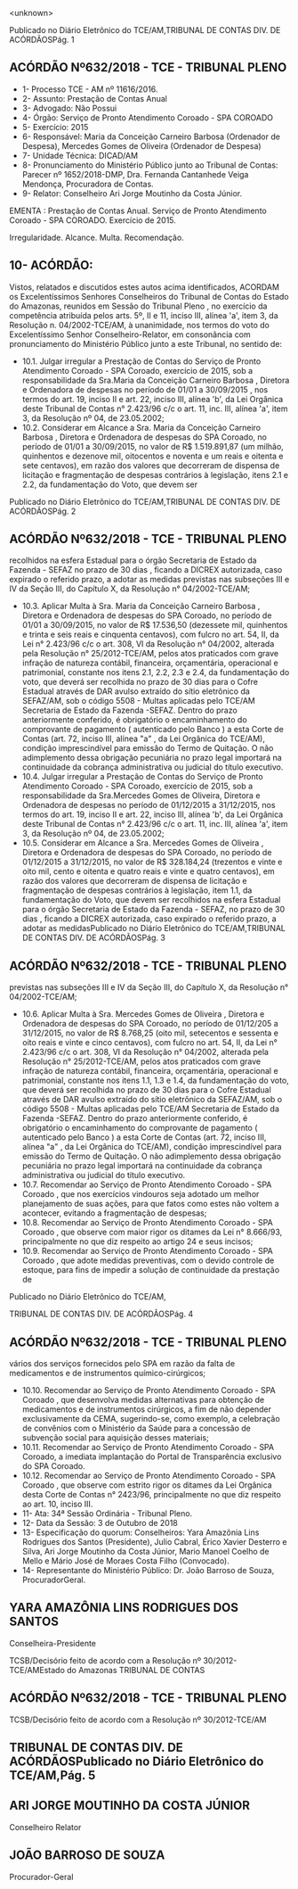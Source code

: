 &lt;unknown&gt;

Publicado  no  Diário Eletrônico do TCE/AM,TRIBUNAL DE CONTAS DIV. DE  ACÓRDÃOSPág. 1

## ACÓRDÃO Nº632/2018 - TCE - TRIBUNAL PLENO

- 1- Processo TCE - AM nº 11616/2016.
- 2- Assunto: Prestação de Contas Anual
- 3- Advogado: Não Possui
- 4- Órgão: Serviço de Pronto Atendimento Coroado - SPA COROADO
- 5- Exercício: 2015
- 6- Responsável: Maria  da  Conceição  Carneiro  Barbosa  (Ordenador  de  Despesa), Mercedes Gomes de Oliveira (Ordenador de Despesa)
- 7- Unidade Técnica: DICAD/AM
- 8- Pronunciamento  do Ministério  Público  junto  ao Tribunal  de Contas: Parecer  nº 1652/2018-DMP, Dra. Fernanda Cantanhede Veiga Mendonça, Procuradora de Contas.
- 9- Relator: Conselheiro Ari Jorge Moutinho da Costa Júnior.

EMENTA :  Prestação  de  Contas  Anual.  Serviço  de Pronto  Atendimento  Coroado  -  SPA  COROADO. Exercício de 2015.

Irregularidade. Alcance. Multa. Recomendação.

## 10-  ACÓRDÃO:

Vistos, relatados e discutidos estes autos acima identificados, ACORDAM os Excelentíssimos Senhores Conselheiros do Tribunal de Contas do Estado do Amazonas, reunidos em Sessão do Tribunal Pleno , no exercício da competência atribuída pelos arts. 5º, II e 11, inciso III, alínea 'a', item 3, da Resolução n. 04/2002-TCE/AM, à unanimidade, nos termos do voto do Excelentíssimo Senhor Conselheiro-Relator, em consonância com pronunciamento do Ministério Público junto a este Tribunal, no sentido de:

- 10.1.  Julgar irregular a Prestação de Contas do Serviço de Pronto Atendimento  Coroado  -  SPA  Coroado,  exercício  de  2015,  sob  a responsabilidade da Sra.Maria da Conceição Carneiro Barbosa , Diretora e Ordenadora de despesas no período de 01/01 a 30/09/2015 , nos  termos  do  art.  19,  inciso  II  e  art.  22,  inciso  III,  alínea  'b',  da  Lei Orgânica  deste  Tribunal  de  Contas  n°  2.423/96  c/c  o  art.  11,  inc.  III, alínea 'a', item 3, da Resolução nº 04, de 23.05.2002;
- 10.2. Considerar  em Alcance a Sra. Maria  da  Conceição  Carneiro Barbosa ,  Diretora  e  Ordenadora  de  despesas  do  SPA  Coroado,  no período  de  01/01  a  30/09/2015,  no  valor  de R$  1.519.891,87 (um milhão, quinhentos e dezenove mil, oitocentos e noventa e um reais e oitenta  e  sete  centavos),  em  razão  dos  valores  que  decorreram  de dispensa de licitação e fragmentação de despesas  contrários à legislação, itens 2.1 e 2.2, da fundamentação do Voto, que devem ser

Publicado  no  Diário Eletrônico do TCE/AM,TRIBUNAL DE CONTAS DIV. DE  ACÓRDÃOSPág. 2

## ACÓRDÃO Nº632/2018 - TCE - TRIBUNAL PLENO

recolhidos  na  esfera  Estadual  para  o  órgão  Secretaria  de  Estado  da Fazenda - SEFAZ no prazo de 30 dias , ficando a DICREX autorizada, caso  expirado  o  referido  prazo,  a  adotar  as  medidas  previstas  nas subseções  III  e  IV  da  Seção  III,  do  Capítulo  X,  da  Resolução  n° 04/2002-TCE/AM;

- 10.3.  Aplicar Multa à Sra. Maria da Conceição Carneiro Barbosa , Diretora e Ordenadora  de  despesas  do  SPA  Coroado,  no  período  de  01/01  a 30/09/2015, no valor de R$ 17.536,50 (dezessete mil, quinhentos e trinta e seis reais e cinquenta centavos), com fulcro no art. 54,  II, da Lei n° 2.423/96  c/c  o  art.  308,  VI  da  Resolução  n°  04/2002,  alterada  pela Resolução n° 25/2012-TCE/AM, pelos atos praticados com  grave infração  de  natureza  contábil,  financeira,  orçamentária,  operacional  e patrimonial, constante nos itens 2.1, 2.2, 2.3 e 2.4, da fundamentação do voto,  que  deverá  ser  recolhida no  prazo  de  30  dias para  o  Cofre Estadual através de DAR  avulso extraído do sítio eletrônico da SEFAZ/AM,  sob  o  código  5508  -  Multas  aplicadas  pelo  TCE/AM  Secretaria de Estado da Fazenda -SEFAZ. Dentro do prazo anteriormente conferido, é obrigatório o encaminhamento do comprovante  de  pagamento  ( autenticado  pelo  Banco )  a  esta  Corte  de Contas  (art.  72,  inciso  III,  alínea  "a"  ,  da  Lei  Orgânica  do  TCE/AM), condição  imprescindível  para  emissão  do  Termo  de  Quitação.  O  não adimplemento  dessa  obrigação  pecuniária  no  prazo  legal  importará  na continuidade da cobrança administrativa ou judicial do título executivo.
- 10.4. Julgar irregular a Prestação de Contas do Serviço de Pronto Atendimento  Coroado  -  SPA  Coroado,  exercício  de  2015,  sob  a responsabilidade  da Sra.Mercedes  Gomes  de  Oliveira, Diretora  e Ordenadora de despesas no período de 01/12/2015 a 31/12/2015, nos termos  do  art.  19,  inciso  II  e  art.  22,  inciso  III,  alínea  'b',  da  Lei Orgânica  deste  Tribunal  de  Contas  n°  2.423/96  c/c  o  art.  11,  inc.  III, alínea 'a', item 3, da Resolução nº 04, de 23.05.2002;
- 10.5.  Considerar em Alcance a Sra. Mercedes Gomes de Oliveira , Diretora e Ordenadora de despesas do SPA Coroado, no período de 01/12/2015 a 31/12/2015,  no  valor  de R$ 328.184,24 (trezentos e  vinte e oito mil, cento e oitenta e quatro reais e vinte e quatro centavos), em razão dos valores  que  decorreram  de  dispensa  de  licitação  e  fragmentação  de despesas contrários à legislação, item 1.1, da fundamentação do Voto, que devem ser recolhidos na esfera Estadual para o órgão Secretaria de Estado da Fazenda - SEFAZ, no prazo de 30 dias ,  ficando a DICREX autorizada, caso  expirado o referido prazo, a adotar as medidasPublicado  no  Diário Eletrônico do TCE/AM,TRIBUNAL DE CONTAS DIV. DE  ACÓRDÃOSPág. 3

## ACÓRDÃO Nº632/2018 - TCE - TRIBUNAL PLENO

previstas  nas  subseções  III  e  IV  da  Seção  III,  do  Capítulo  X,  da Resolução n° 04/2002-TCE/AM;

- 10.6.  Aplicar Multa à Sra. Mercedes  Gomes  de  Oliveira , Diretora e Ordenadora de despesas do SPA Coroado, no período de 01/12/205 a 31/12/2015, no valor de R$ 8.768,25 (oito  mil,  setecentos e sessenta e oito  reais  e  vinte  e  cinco  centavos), com fulcro no art. 54, II, da Lei n° 2.423/96  c/c  o  art.  308,  VI  da  Resolução  n°  04/2002,  alterada  pela Resolução n° 25/2012-TCE/AM, pelos atos praticados com  grave infração  de  natureza  contábil,  financeira,  orçamentária,  operacional  e patrimonial,  constante  nos  itens  1.1,  1.3  e  1.4,  da  fundamentação do voto,  que  deverá  ser  recolhida no  prazo  de  30  dias para  o  Cofre Estadual através de DAR  avulso extraído do sítio eletrônico da SEFAZ/AM,  sob  o  código  5508  -  Multas  aplicadas  pelo  TCE/AM  Secretaria de Estado da Fazenda -SEFAZ. Dentro do prazo anteriormente conferido, é obrigatório o encaminhamento do comprovante  de  pagamento  ( autenticado  pelo  Banco )  a  esta  Corte  de Contas  (art.  72,  inciso  III,  alínea  "a"  ,  da  Lei  Orgânica  do  TCE/AM), condição  imprescindível  para  emissão  do  Termo  de  Quitação.  O  não adimplemento  dessa  obrigação  pecuniária  no  prazo  legal  importará  na continuidade da cobrança administrativa ou judicial do título executivo.
- 10.7.  Recomendar ao Serviço  de  Pronto  Atendimento  Coroado  -  SPA Coroado , que nos exercícios vindouros seja adotado um  melhor planejamento de suas ações, para que fatos como estes não voltem a acontecer, evitando a fragmentação de despesas;
- 10.8.  Recomendar ao Serviço  de  Pronto  Atendimento  Coroado  -  SPA Coroado ,  que  observe com maior rigor os ditames da Lei n° 8.666/93, principalmente no que diz respeito ao artigo 24 e seus incisos;
- 10.9.  Recomendar ao Serviço  de  Pronto  Atendimento  Coroado  -  SPA Coroado ,  que  adote  medidas  preventivas,  com  o  devido  controle  de estoque, para fins de impedir a solução de continuidade da prestação de

Publicado  no  Diário Eletrônico do TCE/AM,

TRIBUNAL DE CONTAS DIV. DE  ACÓRDÃOSPág. 4

## ACÓRDÃO Nº632/2018 - TCE - TRIBUNAL PLENO

vários dos serviços fornecidos pelo SPA  em  razão da falta de medicamentos e de instrumentos químico-cirúrgicos;

- 10.10.  Recomendar ao Serviço  de  Pronto  Atendimento  Coroado  -  SPA Coroado , que  desenvolva  medidas  alternativas  para obtenção  de medicamentos  e  de  instrumentos  cirúrgicos,  a  fim  de  não  depender exclusivamente da CEMA, sugerindo-se, como exemplo, a celebração de convênios com o Ministério da Saúde para a concessão de subvenção social para aquisição desses materiais;
- 10.11.  Recomendar ao Serviço  de  Pronto  Atendimento  Coroado  -  SPA Coroado, a  imediata implantação do Portal de Transparência exclusivo do SPA Coroado.
- 10.12.  Recomendar ao Serviço  de  Pronto  Atendimento  Coroado  -  SPA Coroado ,  que  observe  com  estrito  rigor  os  ditames  da  Lei  Orgânica desta Corte de Contas n° 2423/96, principalmente no que diz respeito ao art. 10, inciso III.
- 11-  Ata: 34ª Sessão Ordinária - Tribunal Pleno.
- 12-  Data da Sessão: 3 de Outubro de 2018
- 13-  Especificação  do  quorum: Conselheiros: Yara  Amazônia  Lins  Rodrigues  dos Santos (Presidente), Julio Cabral, Érico Xavier Desterro e Silva, Ari Jorge Moutinho da Costa  Júnior,  Mario  Manoel  Coelho  de  Mello  e  Mário  José  de  Moraes  Costa  Filho (Convocado).
- 14-  Representante do Ministério Público: Dr. João Barroso de Souza, ProcuradorGeral.

## YARA AMAZÔNIA LINS RODRIGUES DOS SANTOS

Conselheira-Presidente

TCSB/Decisório feito de acordo com a Resolução nº 30/2012-TCE/AMEstado do Amazonas TRIBUNAL DE CONTAS

## ACÓRDÃO Nº632/2018 - TCE - TRIBUNAL PLENO

TCSB/Decisório feito de acordo com a Resolução nº 30/2012-TCE/AM

## TRIBUNAL DE CONTAS DIV. DE  ACÓRDÃOSPublicado  no  Diário Eletrônico do TCE/AM,Pág. 5

## ARI JORGE MOUTINHO DA COSTA JÚNIOR

Conselheiro Relator

## JOÃO BARROSO DE SOUZA

Procurador-Geral